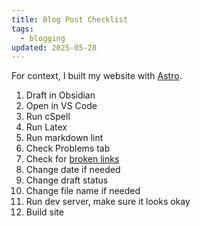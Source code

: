 ```yaml
---
title: Blog Post Checklist
tags:
  - blogging
updated: 2025-05-28
---
```


For context, I built my website with [Astro](https://astro.build/).

1. Draft in Obsidian
2. Open in VS Code
3. Run cSpell
4. Run Latex
5. Run markdown lint
6. Check Problems tab
7. Check for [broken links](https://marketplace.visualstudio.com/items?itemName=BillDietrich.linkcheckerhtml)
8. Change date if needed
9. Change draft status
10. Change file name if needed
11. Run dev server, make sure it looks okay
12. Build site
